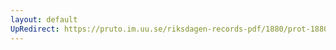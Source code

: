 ```yaml
---
layout: default
UpRedirect: https://pruto.im.uu.se/riksdagen-records-pdf/1880/prot-1880--ak--032.pdf
---
```


